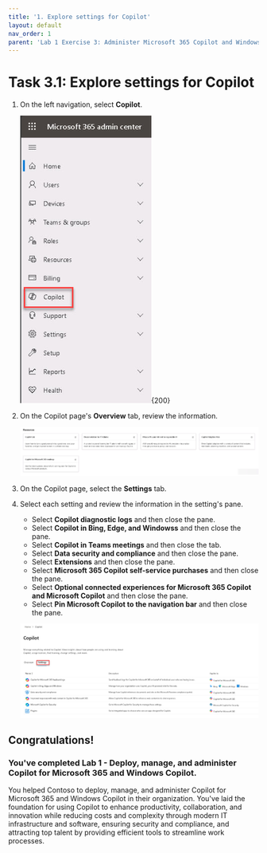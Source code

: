 ```yaml
---
title: '1. Explore settings for Copilot'
layout: default
nav_order: 1
parent: 'Lab 1 Exercise 3: Administer Microsoft 365 Copilot and Windows Copilot'
---
```


# Task 3.1: Explore settings for Copilot

1. On the left navigation, select **Copilot**.

    ![30a.jpg](../media/lab1/30a.jpg){200}

1. On the Copilot page's **Overview** tab, review the information. 

    ![31a.jpg](../media/lab1/31a.jpg)

1. On the Copilot page, select the **Settings** tab.

1. Select each setting and review the information in the setting's pane.
	- Select **Copilot diagnostic logs** and then close the pane.
	- Select **Copilot in Bing, Edge, and Windowss** and then close the pane.
	- Select **Copilot in Teams meetings** and then close the tab.
	- Select **Data security and compliance** and then close the pane.
	- Select **Extensions** and then close the pane.
	- Select **Microsoft 365 Copilot self-service purchases** and then close the pane.
	- Select **Optional connected experiences for Microsoft 365 Copilot and Microsoft Copilot** and then close the pane.
	- Select **Pin Microsoft Copilot to the navigation bar** and then close the pane.

    ![32a.jpg](../media/lab1/32a.jpg)

## **Congratulations!**  

### You've completed Lab 1 - Deploy, manage, and administer Copilot for Microsoft 365 and Windows Copilot.

You helped Contoso to deploy, manage, and administer Copilot for Microsoft 365 and Windows Copilot in their organization. You've laid the foundation for using Copilot to enhance productivity, collaboration, and innovation while reducing costs and complexity through modern IT infrastructure and software, ensuring security and compliance, and attracting top talent by providing efficient tools to streamline work processes. 
